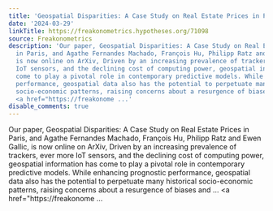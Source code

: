 ```yaml
---
title: 'Geospatial Disparities: A Case Study on Real Estate Prices in Paris'
date: '2024-03-29'
linkTitle: https://freakonometrics.hypotheses.org/71098
source: Freakonometrics
description: 'Our paper, Geospatial Disparities: A Case Study on Real Estate Prices
  in Paris, and Agathe Fernandes Machado, François Hu, Philipp Ratz and Ewen Gallic,
  is now online on ArXiv, Driven by an increasing prevalence of trackers, ever more
  IoT sensors, and the declining cost of computing power, geospatial information has
  come to play a pivotal role in contemporary predictive models. While enhancing prognostic
  performance, geospatial data also has the potential to perpetuate many historical
  socio-economic patterns, raising concerns about a resurgence of biases and &#8230;
  <a href="https://freakonome ...'
disable_comments: true
---
```

Our paper, Geospatial Disparities: A Case Study on Real Estate Prices in Paris, and Agathe Fernandes Machado, François Hu, Philipp Ratz and Ewen Gallic, is now online on ArXiv, Driven by an increasing prevalence of trackers, ever more IoT sensors, and the declining cost of computing power, geospatial information has come to play a pivotal role in contemporary predictive models. While enhancing prognostic performance, geospatial data also has the potential to perpetuate many historical socio-economic patterns, raising concerns about a resurgence of biases and &#8230; <a href="https://freakonome ...